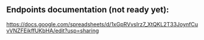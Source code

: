 ## Endpoints documentation (not ready yet):   
https://docs.google.com/spreadsheets/d/1xGpRVvsIrz7_XtQKL2T33JoynfCuvVNZFEikffUKbHA/edit?usp=sharing


